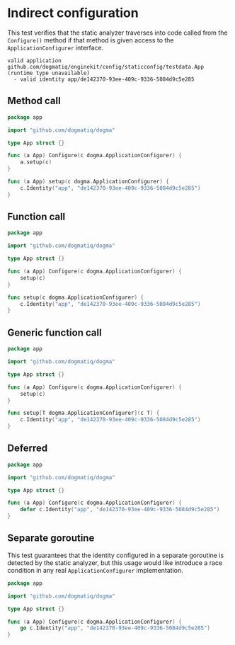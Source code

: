 # Indirect configuration

This test verifies that the static analyzer traverses into code called from the
`Configure()` method if that method is given access to the
`ApplicationConfigurer` interface.

```au:output
valid application github.com/dogmatiq/enginekit/config/staticconfig/testdata.App (runtime type unavailable)
  - valid identity app/de142370-93ee-409c-9336-5084d9c5e285
```

## Method call

```go au:input
package app

import "github.com/dogmatiq/dogma"

type App struct {}

func (a App) Configure(c dogma.ApplicationConfigurer) {
    a.setup(c)
}

func (a App) setup(c dogma.ApplicationConfigurer) {
    c.Identity("app", "de142370-93ee-409c-9336-5084d9c5e285")
}
```

## Function call

```go au:input
package app

import "github.com/dogmatiq/dogma"

type App struct {}

func (a App) Configure(c dogma.ApplicationConfigurer) {
    setup(c)
}

func setup(c dogma.ApplicationConfigurer) {
    c.Identity("app", "de142370-93ee-409c-9336-5084d9c5e285")
}
```

## Generic function call

```go au:input
package app

import "github.com/dogmatiq/dogma"

type App struct {}

func (a App) Configure(c dogma.ApplicationConfigurer) {
    setup(c)
}

func setup[T dogma.ApplicationConfigurer](c T) {
    c.Identity("app", "de142370-93ee-409c-9336-5084d9c5e285")
}
```

## Deferred

```go au:input
package app

import "github.com/dogmatiq/dogma"

type App struct {}

func (a App) Configure(c dogma.ApplicationConfigurer) {
    defer c.Identity("app", "de142370-93ee-409c-9336-5084d9c5e285")
}
```

## Separate goroutine

This test guarantees that the identity configured in a separate goroutine is
detected by the static analyzer, but this usage would like introduce a race
condition in any real `ApplicationConfigurer` implementation.

```go au:input
package app

import "github.com/dogmatiq/dogma"

type App struct {}

func (a App) Configure(c dogma.ApplicationConfigurer) {
    go c.Identity("app", "de142370-93ee-409c-9336-5084d9c5e285")
}
```
